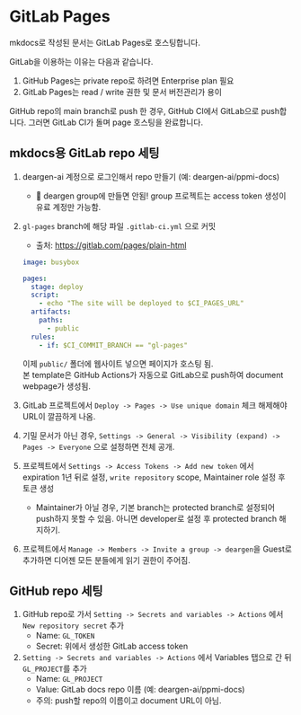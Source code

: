 # GitLab Pages

mkdocs로 작성된 문서는 GitLab Pages로 호스팅합니다.

GitLab을 이용하는 이유는 다음과 같습니다.

1. GitHub Pages는 private repo로 하려면 Enterprise plan 필요
2. GitLab Pages는 read / write 권한 및 문서 버전관리가 용이

GitHub repo의 main branch로 push 한 경우, GitHub CI에서 GitLab으로 push합니다. 그러면 GitLab CI가 돌며 page 호스팅을 완료합니다.

## mkdocs용 GitLab repo 세팅

1. deargen-ai 계정으로 로그인해서 repo 만들기 (예: deargen-ai/ppmi-docs)
    - 🚨 deargen group에 만들면 안됨! group 프로젝트는 access token 생성이 유료 계정만 가능함.
2. `gl-pages` branch에 해당 파일 `.gitlab-ci.yml` 으로 커밋
    - 출처: https://gitlab.com/pages/plain-html
    
    ```yaml
    image: busybox
    
    pages:
      stage: deploy
      script:
        - echo "The site will be deployed to $CI_PAGES_URL"
      artifacts:
        paths:
          - public
      rules:
        - if: $CI_COMMIT_BRANCH == "gl-pages"
    ```

    이제 `public/` 폴더에 웹사이트 넣으면 페이지가 호스팅 됨.  
    본 template은 GitHub Actions가 자동으로 GitLab으로 push하여 document webpage가 생성됨.

3. GitLab 프로젝트에서 `Deploy -> Pages -> Use unique domain` 체크 해제해야 URL이 깔끔하게 나옴.
4. 기밀 문서가 아닌 경우, `Settings -> General -> Visibility (expand) -> Pages -> Everyone` 으로 설정하면 전체 공개.
5. 프로젝트에서 `Settings -> Access Tokens -> Add new token` 에서 expiration 1년 뒤로 설정, `write repository` scope, Maintainer role 설정 후 토큰 생성
    - Maintainer가 아닐 경우, 기본 branch는 protected branch로 설정되어 push하지 못할 수 있음. 아니면 developer로 설정 후 protected branch 해지하기.
6. 프로젝트에서 `Manage -> Members -> Invite a group -> deargen`을 Guest로 추가하면 디어젠 모든 분들에게 읽기 권한이 주어짐.


## GitHub repo 세팅

1. GitHub repo로 가서 `Setting -> Secrets and variables -> Actions` 에서 `New repository secret` 추가
    - Name: `GL_TOKEN`
    - Secret: 위에서 생성한 GitLab access token
2. `Setting -> Secrets and variables -> Actions` 에서 Variables 탭으로 간 뒤 `GL_PROJECT`를 추가
    - Name: `GL_PROJECT`
    - Value: GitLab docs repo 이름 (예: deargen-ai/ppmi-docs)
    - 주의: push할 repo의 이름이고 document URL이 아님.
